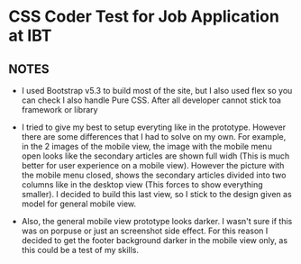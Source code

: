 # CSS Coder Test for Job Application at IBT

## NOTES
- I used Bootstrap v5.3 to build most of the site, but I also used flex so you can check I also handle Pure CSS. After all developer cannot stick toa framework or library

- I tried to give my best to setup everyting like in the prototype. However there are some differences that I had to solve on my own. For example, in the 2 images of the mobile view, the image with the mobile menu open looks like the secondary articles are shown full widh (This is much better for user experience on a mobile view). However the picture with the mobile menu closed, shows the secondary articles divided into two columns like in the desktop view (This forces to show everything smaller). I decided to build this last view, so I stick to the design given as model for general mobile view.

- Also, the general mobile view prototype looks darker. I wasn't sure if this was on porpuse or just an screenshot side effect. For this reason I decided to get the footer background darker in the mobile view only, as this could be a test of my skills.

